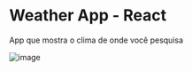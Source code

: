 <h1>Weather App - React</h1>

App que mostra o clima de onde você pesquisa

![image](https://user-images.githubusercontent.com/48383295/160256327-d45b6569-5da7-4e21-9196-dd3a1e2a3f22.png)


